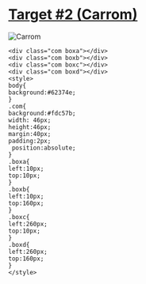 # [Target #2 (Carrom)](https://cssbattle.dev/play/2)

![Carrom](https://cssbattle.dev/targets/2.png)

```
<div class="com boxa"></div>
<div class="com boxb"></div>
<div class="com boxc"></div>
<div class="com boxd"></div>
<style>
body{
background:#62374e;
}
.com{
background:#fdc57b;
width: 46px;
height:46px;
margin:40px;
padding:2px;
 position:absolute;
}
.boxa{
left:10px;
top:10px;
}
.boxb{
left:10px;
top:160px;
}
.boxc{
left:260px;
top:10px;
}
.boxd{
left:260px;
top:160px;
}
</style>

  ````
  